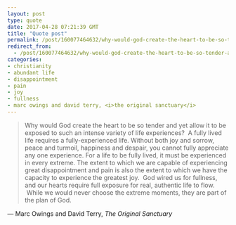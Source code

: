 ```yaml
---
layout: post
type: quote
date: 2017-04-28 07:21:39 GMT
title: "Quote post"
permalink: /post/160077464632/why-would-god-create-the-heart-to-be-so-tender-and
redirect_from: 
  - /post/160077464632/why-would-god-create-the-heart-to-be-so-tender-and
categories:
- christianity
- abundant life
- disappointment
- pain
- joy
- fullness
- marc owings and david terry, <i>the original sanctuary</i>
---
```

<blockquote>Why would God create the heart to be so tender and yet allow it to be exposed to such an intense variety of life experiences?  A fully lived life requires a fully-experienced life. Without both joy and sorrow, peace and turmoil, happiness and despair, you cannot fully appreciate any one experience. For a life to be fully lived, it must be experienced in every extreme. The extent to which we are capable of experiencing great disappointment and pain is also the extent to which we have the capacity to experience the greatest joy.  God wired us for fullness, and our hearts require full exposure for real, authentic life to flow.  While we would never choose the extreme moments, they are part of the plan of God.</blockquote>

 — Marc Owings and David Terry, <i>The Original Sanctuary</i>